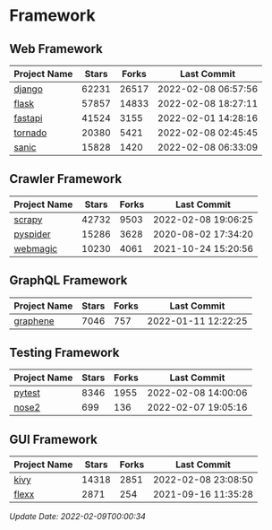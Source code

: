 # Framework

## Web Framework
| Project Name | Stars | Forks | Last Commit |
| ------------ | ----- | ----- | ----------- |
| [django](https://github.com/django/django) | 62231 | 26517 | 2022-02-08 06:57:56 |
| [flask](https://github.com/pallets/flask) | 57857 | 14833 | 2022-02-08 18:27:11 |
| [fastapi](https://github.com/tiangolo/fastapi) | 41524 | 3155 | 2022-02-01 14:28:16 |
| [tornado](https://github.com/tornadoweb/tornado) | 20380 | 5421 | 2022-02-08 02:45:45 |
| [sanic](https://github.com/sanic-org/sanic) | 15828 | 1420 | 2022-02-08 06:33:09 |

## Crawler Framework
| Project Name | Stars | Forks | Last Commit |
| ------------ | ----- | ----- | ----------- |
| [scrapy](https://github.com/scrapy/scrapy) | 42732 | 9503 | 2022-02-08 19:06:25 |
| [pyspider](https://github.com/binux/pyspider) | 15286 | 3628 | 2020-08-02 17:34:20 |
| [webmagic](https://github.com/code4craft/webmagic) | 10230 | 4061 | 2021-10-24 15:20:56 |

## GraphQL Framework
| Project Name | Stars | Forks | Last Commit |
| ------------ | ----- | ----- | ----------- |
| [graphene](https://github.com/graphql-python/graphene) | 7046 | 757 | 2022-01-11 12:22:25 |

## Testing Framework
| Project Name | Stars | Forks | Last Commit |
| ------------ | ----- | ----- | ----------- |
| [pytest](https://github.com/pytest-dev/pytest) | 8346 | 1955 | 2022-02-08 14:00:06 |
| [nose2](https://github.com/nose-devs/nose2) | 699 | 136 | 2022-02-07 19:05:16 |

## GUI Framework
| Project Name | Stars | Forks | Last Commit |
| ------------ | ----- | ----- | ----------- |
| [kivy](https://github.com/kivy/kivy) | 14318 | 2851 | 2022-02-08 23:08:50 |
| [flexx](https://github.com/flexxui/flexx) | 2871 | 254 | 2021-09-16 11:35:28 |

*Update Date: 2022-02-09T00:00:34*